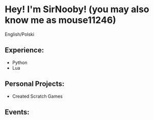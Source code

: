# Hey! I'm SirNooby! (you may also know me as mouse11246)
English/Polski

## Experience:
* Python
* Lua

## Personal Projects:
* Created Scratch Games

## Events:
